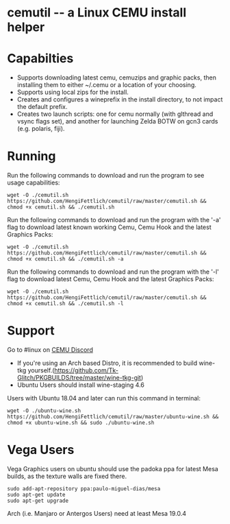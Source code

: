 cemutil -- a Linux CEMU install helper
===============================================================

Capabilties
===============================================================
 - Supports downloading latest cemu, cemuzips and graphic packs, then installing them to either ~/.cemu or a location of your choosing.
 - Supports using local zips for the install.
 - Creates and configures a wineprefix in the install directory, to not impact the default prefix.
 - Creates two launch scripts: one for cemu normally (with glthread and vsync flags set), and another for launching Zelda BOTW on gcn3 cards (e.g. polaris, fiji).

Running
===============================================================
Run the following commands to download and run the program to see usage capabilities:
```
wget -O ./cemutil.sh https://github.com/HengiFettlich/cemutil/raw/master/cemutil.sh && chmod +x cemutil.sh && ./cemutil.sh
```

Run the following commands to download and run the program with the '-a' flag to download latest known working Cemu, Cemu Hook and the latest Graphics Packs:
```
wget -O ./cemutil.sh https://github.com/HengiFettlich/cemutil/raw/master/cemutil.sh && chmod +x cemutil.sh && ./cemutil.sh -a
```

Run the following commands to download and run the program with the '-l' flag to download latest Cemu, Cemu Hook and the latest Graphics Packs:
```
wget -O ./cemutil.sh https://github.com/HengiFettlich/cemutil/raw/master/cemutil.sh && chmod +x cemutil.sh && ./cemutil.sh -l
```

Support
===============================================================
Go to #linux on [CEMU Discord](https://discord.gg/5psYsup)
 - If you're using an Arch based Distro, it is recommended to build wine-tkg yourself.(https://github.com/Tk-Glitch/PKGBUILDS/tree/master/wine-tkg-git)
 - Ubuntu Users should install wine-staging 4.6
 
 Users with Ubuntu 18.04 and later can run this command in terminal:
```
wget -O ./ubuntu-wine.sh https://github.com/HengiFettlich/cemutil/raw/master/ubuntu-wine.sh && chmod +x ubuntu-wine.sh && sudo ./ubuntu-wine.sh
```

Vega Users
===============================================================
Vega Graphics users on ubuntu should use the padoka ppa for latest Mesa builds, as the texture walls are fixed there.
```
sudo add-apt-repository ppa:paulo-miguel-dias/mesa
sudo apt-get update
sudo apt-get upgrade
```

Arch (i.e. Manjaro or Antergos Users) need at least Mesa 19.0.4
